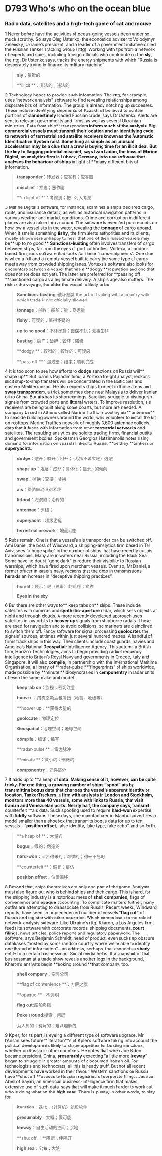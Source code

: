 # D793 Who's who on the ocean blue
### **Radio data, satellites and a high-tech game of cat and mouse**
1 Never before have the activities of ocean-going vessels been under so much scrutiny. So says Oleg Ustenko, the economics adviser to Volodymyr Zelensky, Ukraine’s president, and a leader of a government initiative called the Russian Tanker Tracking Group (rttg). Working with tips from a network of experts and spies, including foreign officials who contribute on the **sly**, the rttg, Dr Ustenko says, tracks the energy shipments with which “Russia is desperately trying to finance its military machine”.

> **sly**：狡猾的
 > 
> **illicit **：非法的；违法的
 > 

2 Technology hopes to provide such information. The rttg, for example, uses “network analysis” software to find revealing relationships among disparate bits of information. The group is already notching up successes. These include identifying shipments of Kazakh oil believed to contain portions of **clandestinely** loaded Russian crude, says Dr Ustenko. Alerts are sent to relevant governments and firms, as well as several Ukrainian ministries.
Data from ship** transponder**s inform much of the analysis. Big commercial vessels must transmit their location and an identifying code to networks of terrestrial and satellite receivers known as the Automatic Identification System (ais). Something as simple as an unusual acceleration may be a clue that a crew is buying time for an illicit deal. But the key to flagging potential **mischief**, says Ivan Ladan, the boss of Marine Digital, an analytics firm in Lübeck, Germany, is to use software that analyses the behaviour of ships** in light of **many different bits of information.

> **transponder**：转发器；应答机；应答器
 > 
> **mischief**：损害；恶作剧
 > 
> **in light of **：考虑到；把…列入考虑
 > 

3 Marine Digital’s software, for instance, examines a ship’s declared cargo, route, and insurance details, as well as historical navigation patterns in various weather and market conditions. Crime and corruption in different places are also taken into account. The software is even fed port records on how low a vessel sits in the water, revealing the **tonnage** of cargo aboard. When it smells something **fishy**, the firm alerts authorities and its clients, mostly shipowners unhappy to hear that one of their leased vessels may be** up to no good.**
**Sanctions-busting** often involves transfers of cargo between ships, far from the eyes of port authorities. Vortexa, a London-based firm, runs software that looks for these “trans-shipments”. One clue is when a full and an empty vessel built to carry the same type of cargo meet away from crowded shipping lanes. Vortexa’s software also looks for encounters between a vessel that has a **dodgy **reputation and one that does not (or does not yet). The latter are preferred for **passing off **sanctioned cargo as a legitimate delivery. A ship’s age also matters. The riskier the voyage, the older the vessel is likely to be.

> **Sanctions-busting** :破坏制裁 the act of trading with a country with which trade is not officially allowed
 > 
> **tonnage**：吨数；船舶；量；货运量
 > 
> **fishy**：可疑的；值得怀疑的
 > 
> **up to no good**：不怀好意；图谋不轨；惹事生非
 > 
> **busting**：破产；破碎；毁坏；降级
 > 
> **dodgy **：狡猾的；狡诈的；可疑的
 > 
> **pass off **：混过去；结束；顺利完成
 > 

4 It is too soon to see how efforts to **dodge** sanctions on Russia will** shape up**. But Ioannis Papadimitriou, a Vortexa freight analyst, reckons illicit ship-to-ship transfers will be concentrated in the Baltic Sea and eastern Mediterranean. He also expects ships to meet in those areas and **swap** **transponder**s, a trick sometimes done near Malaysia to deliver Iranian oil to China.
But **ais** has its shortcomings. Satellites struggle to distinguish signals from crowded ports and **littoral** waters. To improve resolution, ais receivers are being built along some coasts, but more are needed. A company based in Athens called Marine Traffic is posting ais** antennae** to seaside building owners around the world, who volunteer to install the kit on rooftops. Marine Traffic’s network of roughly 3,600 antennae collects data that it fuses with information from other **terrestrial networks** and satellites. The resulting analytics are sold to trading firms, financial outfits and government bodies. Spokesman Georgios Hatzimanolis notes rising demand for information on vessels linked to Russia, **be they **tankers or **superyachts**.

> **dodge**：避开；躲开；闪开；（尤指不诚实地）逃避
 > 
> **shape up**：发展；成形；具体化；显示…的倾向
 > 
> **swap**：掉换；交换；替换
 > 
> **ais**：船舶自动识别系统
 > 
> **littoral**：海滨的；沿岸的
 > 
> **antennae**：天线；
 > 
> **superyacht**：超级游艇
 > 
> **terrestrial network**：地面网络
 > 

5 Rubs remain. One is that a vessel’s ais transponder can be switched off. Ami Daniel, the boss of Windward, a shipping-analytics firm based in Tel Aviv, sees “a huge spike” in the number of ships that have recently cut ais transmissions. Many are in waters near Russia, including the Black Sea. Some have no doubt “gone dark” to reduce their visibility to Russian warships, which have fired upon merchant vessels. Even so, Mr Daniel, a former officer in Israel’s navy, reckons that the drop in transmissions **herald**s an increase in “deceptive shipping practices”.

> **herald**：预示；是（某事）的前兆；宣称
 > 
> **Eyes in the sky**
 > 

6 But there are other ways to** keep tabs on** ships. These include satellites with cameras and **synthetic-aperture** radar, which sees objects at night and through clouds. A more recently developed approach uses satellites in low orbits to **hoover up** signals from shipborne radars. These are used for navigation and to avoid collisions, so mariners are disinclined to switch them off. Fancy software for signal processing **geolocate**s the signals’ sources, at times within just several hundred metres.
A handful of firms track ships in this way. Their clients include coast guards, navies and America’s National **Geospatial**-Intelligence Agency. This autumn a British firm, Horizon Technologies, aims to begin providing radio-frequency intelligence to Britain’s Royal Navy and governments in Greece, Italy and Singapore. It will also **compile**, in partnership with the International Maritime Organisation, a library of **radar-pulse **“fingerprints” of ships worldwide, made possible by **minute **idiosyncrasies in **componentry** in radar units of even the same make and model.

> **keep tab on**：监视；密切注意
 > 
> **hoover** ：用真空吸尘器清扫（地毯、地板等）
 > 
> **hoover up：**获得大量的
 > 
> **geolocate**：物理定位
 > 
> **Geospatial**：地理空间；地球空间
 > 
> **compile**：编译；编写
 > 
> **radar-pulse **：雷达脉冲
 > 
> **minute **：微小的；细微的
 > 
> **componentry**：元件部分
 > 

7 It adds up to **a heap of **data. Making sense of it, however, can be quite tricky. For one thing, a growing number of ships “spoof” ais by transmitting **bogus** data that changes the vessel’s apparent identity or location. TankerTrackers, a firm with analysts in London and Stockholm, monitors more than 40 vessels, some with links to Russia, that visit Iranian and Venezuelan ports. Nearly half, the company says, transmit** counterfeit **ais data. Such spoofing used to require **hard-won** expertise with **fiddly** software. These days, one manufacturer in Istanbul advertises a model smaller than a shoebox that transmits bogus data for up to ten vessels—“**position offset**, false identity, fake type, fake echo”, and so forth.

> **a heap of **：大量的
 > 
> **bogus**：假的；伪造的
 > 
> **hard-won**：辛苦得来的；难得的；得来不易的
 > 
> **counterfeit **：假冒；摹仿
 > 
> **position offset**：位置偏移
 > 

8 Beyond that, ships themselves are only one part of the game. Analysts must also figure out who is behind ships and their cargo. This is hard, for the shipping industry is a notorious mess of **shell companies**, flags of convenience and **opaque** accounting. To complicate matters further, many outfits are attempting to disassociate from Russia. Recent weeks, Windward reports, have seen an unprecedented number of vessels “**flag out**” of Russia and register with other countries.
Which comes back to the role of network-analysis software. Like Ukraine’s rttg, Kharon, a Los Angeles firm, feeds its software with corporate records, shipping documents, **court filing**s, news articles, police reports and regulatory paperwork. The software, says Benjamin Schmidt, head of product, even sucks up obscure databases “hosted by some random country where we’re able to identify one thread of information”—an address, perhaps, that connects a **shady** entity to a certain businessman. Social media helps. If a snapshot of that businessman at a trade show reveals another logo in the background, Kharon’s analysts begin **poking around **that company, too.

> **shell company**：空壳公司
 > 
> **flag of convenience **：方便之旗
 > 
> **opaque **：不透明
 > 
> **flag out**:船舶移籍
 > 
> **Poke around**:搜索；闲逛
 > 
> 为人知的；费解的；难以理解的
 > 

9 Kpler, for its part, is eyeing a different type of software upgrade. Mr I’Anson sees future** iteration**s of Kpler’s software taking into account the political developments likely to shape appetites for busting sanctions, whether on Russia or other countries. He notes that when Joe Biden became president, China, **presumably** expecting “a little more **leeway**”, began to smuggle in greater amounts of discounted Iranian oil.
For technologists and technocrats, all this is heady stuff. But not all recent developments have worked in their favour. Western sanctions on Russia have **shut off **access to Russian registries of corporate filings. Jessica Abell of Sayari, an American business-intelligence firm that makes extensive use of such data, says that will make it much harder to work out who is doing what on the **high sea**s. There is plenty, in other words, to play for.

> **iteration**：迭代；（计算机）新版软件
 > 
> **presumably**：大概；很可能
 > 
> **leeway**：自由活动的空间；余地
 > 
> **shut off ：**阻断；使隔开
 > 
> **high sea**：公海；大浪
 > 

